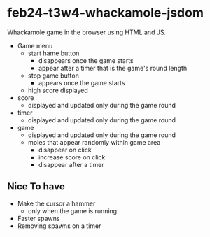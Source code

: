 # feb24-t3w4-whackamole-jsdom

Whackamole game in the browser using HTML and JS.

- Game menu
    - start hame button
        - disappears once the game starts
        - appear after a timer that is the game's round length
    - stop game button
        - appears once the game starts
    - high score displayed
- score 
    - displayed and updated only during the game round
- timer
    - displayed and updated only during the game round
- game
    - displayed and updated only during the game round
    - moles that appear randomly within game area
        - disappear on click
        - increase score on click
        - disappear after a timer

## Nice To have

- Make the cursor a hammer
    - only when the game is running
- Faster spawns
- Removing spawns on a timer